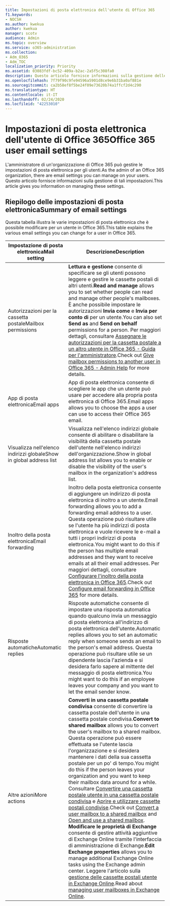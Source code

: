 ```yaml
---
title: Impostazioni di posta elettronica dell'utente di Office 365
f1.keywords:
- NOCSH
ms.author: kwekua
author: kwekua
manager: scotv
audience: Admin
ms.topic: overview
ms.service: o365-administration
ms.collection:
- Adm_O365
- Adm_TOC
localization_priority: Priority
ms.assetid: 03083fdf-bc52-409a-b2ac-2a5f5c308fa0
description: Questo articolo fornisce informazioni sulla gestione delle impostazioni per gli utenti.
ms.openlocfilehash: 7f79f90c9fe94596a5901d8ce9e6b31ba0af881e
ms.sourcegitcommit: ca2b58ef8f5be24f09e73620b74a1ffcf2d4c290
ms.translationtype: HT
ms.contentlocale: it-IT
ms.lasthandoff: 02/24/2020
ms.locfileid: "42253010"
---
```

# <a name="office-365-user-email-settings"></a><span data-ttu-id="e1cae-103">Impostazioni di posta elettronica dell'utente di Office 365</span><span class="sxs-lookup"><span data-stu-id="e1cae-103">Office 365 user email settings</span></span>

<span data-ttu-id="e1cae-104">L'amministratore di un'organizzazione di Office 365 può gestire le impostazioni di posta elettronica per gli utenti.</span><span class="sxs-lookup"><span data-stu-id="e1cae-104">As the admin of an Office 365 organization, there are email settings you can manage on your users.</span></span> <span data-ttu-id="e1cae-105">Questo articolo fornisce informazioni sulla gestione di tali impostazioni.</span><span class="sxs-lookup"><span data-stu-id="e1cae-105">This article gives you information on managing these settings.</span></span>

## <a name="summary-of-email-settings"></a><span data-ttu-id="e1cae-106">Riepilogo delle impostazioni di posta elettronica</span><span class="sxs-lookup"><span data-stu-id="e1cae-106">Summary of email settings</span></span>

<span data-ttu-id="e1cae-107">Questa tabella illustra le varie impostazioni di posta elettronica che è possibile modificare per un utente in Office 365.</span><span class="sxs-lookup"><span data-stu-id="e1cae-107">This table explains the various email settings you can change for a user in Office 365.</span></span>


|<span data-ttu-id="e1cae-108">Impostazione di posta elettronica</span><span class="sxs-lookup"><span data-stu-id="e1cae-108">Mail setting</span></span>|<span data-ttu-id="e1cae-109">Descrizione</span><span class="sxs-lookup"><span data-stu-id="e1cae-109">Description</span></span>  |
|---------|---------|
|<span data-ttu-id="e1cae-110">Autorizzazioni per la cassetta postale</span><span class="sxs-lookup"><span data-stu-id="e1cae-110">Mailbox permissions</span></span>| <span data-ttu-id="e1cae-111">**Lettura e gestione** consente di specificare se gli utenti possono leggere e gestire le cassette postali di altri utenti.</span><span class="sxs-lookup"><span data-stu-id="e1cae-111">**Read and manage** allows you to set whether people can read and manage other people's mailboxes.</span></span> <span data-ttu-id="e1cae-112">È anche possibile impostare le autorizzazioni **Invia come** e **Invia per conto di** per un utente.</span><span class="sxs-lookup"><span data-stu-id="e1cae-112">You can also set **Send as** and **Send on behalf** permissions for a person.</span></span> <span data-ttu-id="e1cae-113">Per maggiori dettagli, consultare [Assegnare le autorizzazioni per la cassetta postale a un altro utente in Office 365 - Guida per l'amministratore](../add-users/give-mailbox-permissions-to-another-user.md).</span><span class="sxs-lookup"><span data-stu-id="e1cae-113">Check out [Give mailbox permissions to another user in Office 365 - Admin Help](../add-users/give-mailbox-permissions-to-another-user.md) for more details.</span></span> |
|<span data-ttu-id="e1cae-114">App di posta elettronica</span><span class="sxs-lookup"><span data-stu-id="e1cae-114">Email apps</span></span>| <span data-ttu-id="e1cae-115">App di posta elettronica consente di scegliere le app che un utente può usare per accedere alla propria posta elettronica di Office 365.</span><span class="sxs-lookup"><span data-stu-id="e1cae-115">Email apps allows you to choose the apps a user can use to access their Office 365 email.</span></span> |
|<span data-ttu-id="e1cae-116">Visualizza nell'elenco indirizzi globale</span><span class="sxs-lookup"><span data-stu-id="e1cae-116">Show in global address list</span></span>| <span data-ttu-id="e1cae-117">Visualizza nell'elenco indirizzi globale consente di abilitare o disabilitare la visibilità della cassetta postale dell'utente nell'elenco indirizzi dell'organizzazione.</span><span class="sxs-lookup"><span data-stu-id="e1cae-117">Show in global address list allows you to enable or disable the visibility of the user's mailbox in the organization's address list.</span></span> |
|<span data-ttu-id="e1cae-118">Inoltro della posta elettronica</span><span class="sxs-lookup"><span data-stu-id="e1cae-118">Email forwarding</span></span>|<span data-ttu-id="e1cae-119">Inoltro della posta elettronica consente di aggiungere un indirizzo di posta elettronica di inoltro a un utente.</span><span class="sxs-lookup"><span data-stu-id="e1cae-119">Email forwarding allows you to add a forwarding email address to a user.</span></span> <span data-ttu-id="e1cae-120">Questa operazione può risultare utile se l'utente ha più indirizzi di posta elettronica e vuole ricevere le e-mail a tutti i propri indirizzi di posta elettronica.</span><span class="sxs-lookup"><span data-stu-id="e1cae-120">You might want to do this if the person has multiple email addresses and they want to receive emails at all their email addresses.</span></span> <span data-ttu-id="e1cae-121">Per maggiori dettagli, consultare [Configurare l'inoltro della posta elettronica in Office 365](configure-email-forwarding.md).</span><span class="sxs-lookup"><span data-stu-id="e1cae-121">Check out [Configure email forwarding in Office 365](configure-email-forwarding.md) for more details.</span></span>|
|<span data-ttu-id="e1cae-122">Risposte automatiche</span><span class="sxs-lookup"><span data-stu-id="e1cae-122">Automatic replies</span></span>|<span data-ttu-id="e1cae-123">Risposte automatiche consente di impostare una risposta automatica quando qualcuno invia un messaggio di posta elettronica all'indirizzo di posta elettronica dell'utente.</span><span class="sxs-lookup"><span data-stu-id="e1cae-123">Automatic replies allows you to set an automatic reply when someone sends an email to the person's email address.</span></span> <span data-ttu-id="e1cae-124">Questa operazione può risultare utile se un dipendente lascia l'azienda e si desidera farlo sapere al mittente del messaggio di posta elettronica.</span><span class="sxs-lookup"><span data-stu-id="e1cae-124">You might want to do this if an employee leaves your company and you want to let the email sender know.</span></span>|
|<span data-ttu-id="e1cae-125">Altre azioni</span><span class="sxs-lookup"><span data-stu-id="e1cae-125">More actions</span></span>| <span data-ttu-id="e1cae-126">**Converti in una cassetta postale condivisa** consente di convertire la cassetta postale dell'utente in una cassetta postale condivisa.</span><span class="sxs-lookup"><span data-stu-id="e1cae-126">**Convert to shared mailbox** allows you to convert the user's mailbox to a shared mailbox.</span></span> <span data-ttu-id="e1cae-127">Questa operazione può essere effettuata se l'utente lascia l'organizzazione e si desidera mantenere i dati della sua cassetta postale per un po' di tempo.</span><span class="sxs-lookup"><span data-stu-id="e1cae-127">You might do this if the person leaves your organization and you want to keep their mailbox data around for a while.</span></span> <span data-ttu-id="e1cae-128">Consultare [Convertire una cassetta postale utente in una cassetta postale condivisa](convert-user-mailbox-to-shared-mailbox.md) e [Aprire e utilizzare cassette postali condivise](https://support.office.com/article/open-and-use-a-shared-mailbox-in-outlook-d94a8e9e-21f1-4240-808b-de9c9c088afd).</span><span class="sxs-lookup"><span data-stu-id="e1cae-128">Check out [Convert a user mailbox to a shared mailbox](convert-user-mailbox-to-shared-mailbox.md) and [Open and use a shared mailbox](https://support.office.com/article/open-and-use-a-shared-mailbox-in-outlook-d94a8e9e-21f1-4240-808b-de9c9c088afd).</span></span></br><span data-ttu-id="e1cae-129">**Modificare le proprietà di Exchange** consente di gestire attività aggiuntive di Exchange Online tramite l'interfaccia di amministrazione di Exchange.</span><span class="sxs-lookup"><span data-stu-id="e1cae-129">**Edit Exchange properties** allows you to manage additional Exchange Online tasks using the Exchange admin center.</span></span> <span data-ttu-id="e1cae-130">Leggere l'articolo sulla [gestione delle cassette postali utente in Exchange Online](https://docs.microsoft.com/exchange/recipients-in-exchange-online/manage-user-mailboxes/manage-user-mailboxes).</span><span class="sxs-lookup"><span data-stu-id="e1cae-130">Read about [managing user mailboxes in Exchange Online](https://docs.microsoft.com/exchange/recipients-in-exchange-online/manage-user-mailboxes/manage-user-mailboxes).</span></span>|
